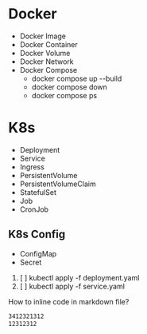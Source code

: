 # Docker
* Docker Image 
* Docker Container 
* Docker Volume 
* Docker Network 
* Docker Compose
  * docker compose up --build
  * docker compose down
  * docker compose ps


    





# K8s
+ Deployment
+ Service
+ Ingress
+ PersistentVolume
+ PersistentVolumeClaim
+ StatefulSet
+ Job
+ CronJob

## K8s Config
+ ConfigMap
+ Secret

<p>


</p>

1. [ ] kubectl apply -f deployment.yaml
2. [ ] kubectl apply -f service.yaml



How to inline code in markdown file?
```bash
3412321312
12312312
```

```html
